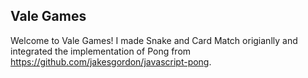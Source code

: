 ## Vale Games ##
Welcome to Vale Games! I made Snake and Card Match origianlly and integrated the implementation of Pong from https://github.com/jakesgordon/javascript-pong.
